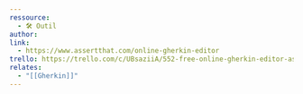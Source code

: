```yaml
---
ressource:
  - 🛠️ Outil
author: 
link:
  - https://www.assertthat.com/online-gherkin-editor
trello: https://trello.com/c/UBsaziiA/552-free-online-gherkin-editor-assertthat
relates:
  - "[[Gherkin]]"
---
```

